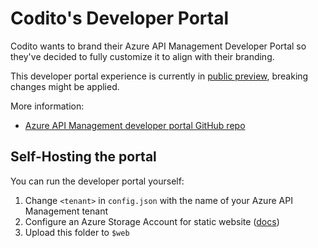 # Codito's Developer Portal

Codito wants to brand their Azure API Management Developer Portal so they've decided to fully customize it to align with their branding.

This developer portal experience is currently in [public preview](https://azure.microsoft.com/en-us/updates/new-developer-portal-in-api-management-is-now-in-preview/), breaking changes might be applied.

More information:
- [Azure API Management developer portal GitHub repo](https://github.com/Azure/api-management-developer-portal)

## Self-Hosting the portal
You can run the developer portal yourself:
1. Change `<tenant>` in `config.json` with the name of your Azure API Management tenant
2. Configure an Azure Storage Account for static website ([docs](https://github.com/Azure/api-management-developer-portal/wiki/Self-hosting-the-portal#storage-account))
3. Upload this folder to `$web`
